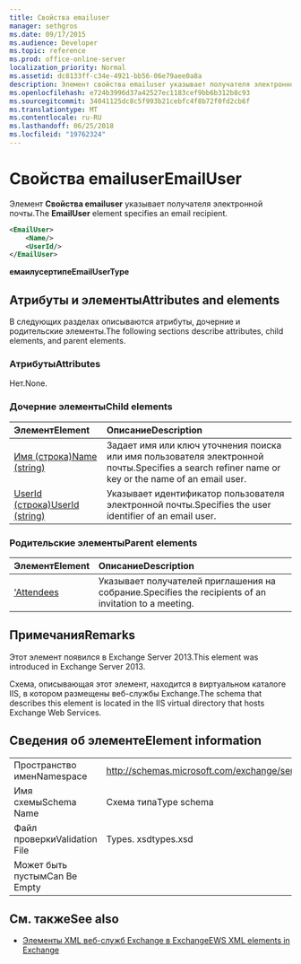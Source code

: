 ```yaml
---
title: Свойства emailuser
manager: sethgros
ms.date: 09/17/2015
ms.audience: Developer
ms.topic: reference
ms.prod: office-online-server
localization_priority: Normal
ms.assetid: dc8133ff-c34e-4921-bb56-06e79aee0a8a
description: Элемент свойства emailuser указывает получателя электронной почты.
ms.openlocfilehash: e724b3996d37a42527ec1183cef9bb6b312b8c93
ms.sourcegitcommit: 34041125dc8c5f993b21cebfc4f8b72f0fd2cb6f
ms.translationtype: MT
ms.contentlocale: ru-RU
ms.lasthandoff: 06/25/2018
ms.locfileid: "19762324"
---
```

# <a name="emailuser"></a><span data-ttu-id="fb37a-103">Свойства emailuser</span><span class="sxs-lookup"><span data-stu-id="fb37a-103">EmailUser</span></span>

<span data-ttu-id="fb37a-104">Элемент **Свойства emailuser** указывает получателя электронной почты.</span><span class="sxs-lookup"><span data-stu-id="fb37a-104">The **EmailUser** element specifies an email recipient.</span></span> 
  
```XML
<EmailUser>
    <Name/>
    <UserId/>
</EmailUser>
```

 <span data-ttu-id="fb37a-105">**емаилусертипе**</span><span class="sxs-lookup"><span data-stu-id="fb37a-105">**EmailUserType**</span></span>
## <a name="attributes-and-elements"></a><span data-ttu-id="fb37a-106">Атрибуты и элементы</span><span class="sxs-lookup"><span data-stu-id="fb37a-106">Attributes and elements</span></span>

<span data-ttu-id="fb37a-107">В следующих разделах описываются атрибуты, дочерние и родительские элементы.</span><span class="sxs-lookup"><span data-stu-id="fb37a-107">The following sections describe attributes, child elements, and parent elements.</span></span>
  
### <a name="attributes"></a><span data-ttu-id="fb37a-108">Атрибуты</span><span class="sxs-lookup"><span data-stu-id="fb37a-108">Attributes</span></span>

<span data-ttu-id="fb37a-109">Нет.</span><span class="sxs-lookup"><span data-stu-id="fb37a-109">None.</span></span>
  
### <a name="child-elements"></a><span data-ttu-id="fb37a-110">Дочерние элементы</span><span class="sxs-lookup"><span data-stu-id="fb37a-110">Child elements</span></span>

|<span data-ttu-id="fb37a-111">**Элемент**</span><span class="sxs-lookup"><span data-stu-id="fb37a-111">**Element**</span></span>|<span data-ttu-id="fb37a-112">**Описание**</span><span class="sxs-lookup"><span data-stu-id="fb37a-112">**Description**</span></span>|
|:-----|:-----|
|[<span data-ttu-id="fb37a-113">Имя (строка)</span><span class="sxs-lookup"><span data-stu-id="fb37a-113">Name (string)</span></span>](name-string.md) <br/> |<span data-ttu-id="fb37a-114">Задает имя или ключ уточнения поиска или имя пользователя электронной почты.</span><span class="sxs-lookup"><span data-stu-id="fb37a-114">Specifies a search refiner name or key or the name of an email user.</span></span>  <br/> |
|[<span data-ttu-id="fb37a-115">UserId (строка)</span><span class="sxs-lookup"><span data-stu-id="fb37a-115">UserId (string)</span></span>](userid-string.md) <br/> |<span data-ttu-id="fb37a-116">Указывает идентификатор пользователя электронной почты.</span><span class="sxs-lookup"><span data-stu-id="fb37a-116">Specifies the user identifier of an email user.</span></span>  <br/> |
   
### <a name="parent-elements"></a><span data-ttu-id="fb37a-117">Родительские элементы</span><span class="sxs-lookup"><span data-stu-id="fb37a-117">Parent elements</span></span>

|<span data-ttu-id="fb37a-118">**Элемент**</span><span class="sxs-lookup"><span data-stu-id="fb37a-118">**Element**</span></span>|<span data-ttu-id="fb37a-119">**Описание**</span><span class="sxs-lookup"><span data-stu-id="fb37a-119">**Description**</span></span>|
|:-----|:-----|
|[<span data-ttu-id="fb37a-120">'</span><span class="sxs-lookup"><span data-stu-id="fb37a-120">Attendees</span></span>](attendees.md) <br/> |<span data-ttu-id="fb37a-121">Указывает получателей приглашения на собрание.</span><span class="sxs-lookup"><span data-stu-id="fb37a-121">Specifies the recipients of an invitation to a meeting.</span></span>  <br/> |
   
## <a name="remarks"></a><span data-ttu-id="fb37a-122">Примечания</span><span class="sxs-lookup"><span data-stu-id="fb37a-122">Remarks</span></span>

<span data-ttu-id="fb37a-123">Этот элемент появился в Exchange Server 2013.</span><span class="sxs-lookup"><span data-stu-id="fb37a-123">This element was introduced in Exchange Server 2013.</span></span>
  
<span data-ttu-id="fb37a-124">Схема, описывающая этот элемент, находится в виртуальном каталоге IIS, в котором размещены веб-службы Exchange.</span><span class="sxs-lookup"><span data-stu-id="fb37a-124">The schema that describes this element is located in the IIS virtual directory that hosts Exchange Web Services.</span></span>
  
## <a name="element-information"></a><span data-ttu-id="fb37a-125">Сведения об элементе</span><span class="sxs-lookup"><span data-stu-id="fb37a-125">Element information</span></span>

|||
|:-----|:-----|
|<span data-ttu-id="fb37a-126">Пространство имен</span><span class="sxs-lookup"><span data-stu-id="fb37a-126">Namespace</span></span>  <br/> |http://schemas.microsoft.com/exchange/services/2006/types  <br/> |
|<span data-ttu-id="fb37a-127">Имя схемы</span><span class="sxs-lookup"><span data-stu-id="fb37a-127">Schema Name</span></span>  <br/> |<span data-ttu-id="fb37a-128">Схема типа</span><span class="sxs-lookup"><span data-stu-id="fb37a-128">Type schema</span></span>  <br/> |
|<span data-ttu-id="fb37a-129">Файл проверки</span><span class="sxs-lookup"><span data-stu-id="fb37a-129">Validation File</span></span>  <br/> |<span data-ttu-id="fb37a-130">Types. xsd</span><span class="sxs-lookup"><span data-stu-id="fb37a-130">types.xsd</span></span>  <br/> |
|<span data-ttu-id="fb37a-131">Может быть пустым</span><span class="sxs-lookup"><span data-stu-id="fb37a-131">Can Be Empty</span></span>  <br/> ||
   
## <a name="see-also"></a><span data-ttu-id="fb37a-132">См. также</span><span class="sxs-lookup"><span data-stu-id="fb37a-132">See also</span></span>



- [<span data-ttu-id="fb37a-133">Элементы XML веб-служб Exchange в Exchange</span><span class="sxs-lookup"><span data-stu-id="fb37a-133">EWS XML elements in Exchange</span></span>](ews-xml-elements-in-exchange.md)

